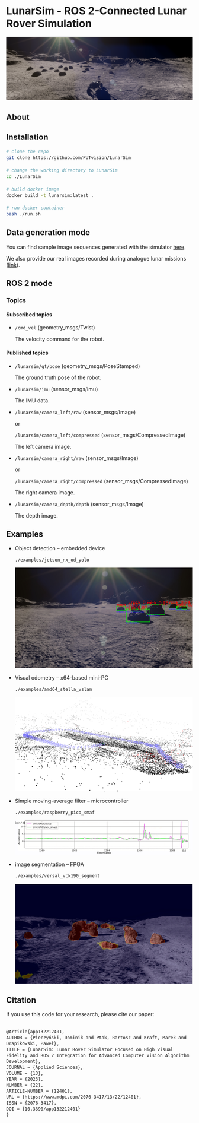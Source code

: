 # LunarSim -  ROS 2-Connected Lunar Rover Simulation

![header](./README_FILES/header.png)

## About


## Installation

```bash
# clone the repo
git clone https://github.com/PUTvision/LunarSim

# change the working directory to LunarSim
cd ./LunarSim

# build docker image
docker build -t lunarsim:latest .

# run docker container
bash ./run.sh
```

## Data generation mode

You can find sample image sequences generated with the simulator [here](https://chmura.put.poznan.pl/s/9CQiMdU6O9Olyli).

We also provide our real images recorded during analogue lunar missions ([link](https://chmura.put.poznan.pl/s/HAybyHz1rgpyy9r)). 

## ROS 2 mode

### Topics

#### Subscribed topics

* `/cmd_vel` (geometry_msgs/Twist)

    The velocity command for the robot.

#### Published topics

* `/lunarsim/gt/pose` (geometry_msgs/PoseStamped)

    The ground truth pose of the robot.

* `/lunarsim/imu` (sensor_msgs/Imu)

    The IMU data.

* `/lunarsim/camera_left/raw` (sensor_msgs/Image)

    or

   `/lunarsim/camera_left/compressed` (sensor_msgs/CompressedImage)

    The left camera image.

* `/lunarsim/camera_right/raw` (sensor_msgs/Image)

    or

   `/lunarsim/camera_right/compressed` (sensor_msgs/CompressedImage)

    The right camera image.
    
* `/lunarsim/camera_depth/depth` (sensor_msgs/Image)

    The depth image.


## Examples

* Object detection – embedded device

    ```
    ./examples/jetson_nx_od_yolo
    ```

    ![object_detection](./examples/jetson_nx_od_yolo/lunarsim_od_jestson_result.png)

* Visual odometry – x64-based mini-PC

    ```
    ./examples/amd64_stella_vslam
    ```

    ![visual_odometry](./examples/amd64_stella_vslam/lunarsim_traj_points.png)

* Simple moving-average filter – microcontroller

    ```
    ./examples/raspberry_pico_smaf
    ```

    ![moving_average](./examples/raspberry_pico_smaf/lunarsim_smf_rpi_z.png)

* image segmentation – FPGA

    ```
    ./examples/versal_vck190_segment
    ```

    ![image_segmentation](./examples/versal_vck190_segment/lunarsim_seg_fpga_result.png)

## Citation

If you use this code for your research, please cite our paper:

```

@Article{app132212401,
AUTHOR = {Pieczyński, Dominik and Ptak, Bartosz and Kraft, Marek and Drapikowski, Paweł},
TITLE = {LunarSim: Lunar Rover Simulator Focused on High Visual Fidelity and ROS 2 Integration for Advanced Computer Vision Algorithm Development},
JOURNAL = {Applied Sciences},
VOLUME = {13},
YEAR = {2023},
NUMBER = {22},
ARTICLE-NUMBER = {12401},
URL = {https://www.mdpi.com/2076-3417/13/22/12401},
ISSN = {2076-3417},
DOI = {10.3390/app132212401}
}
```
